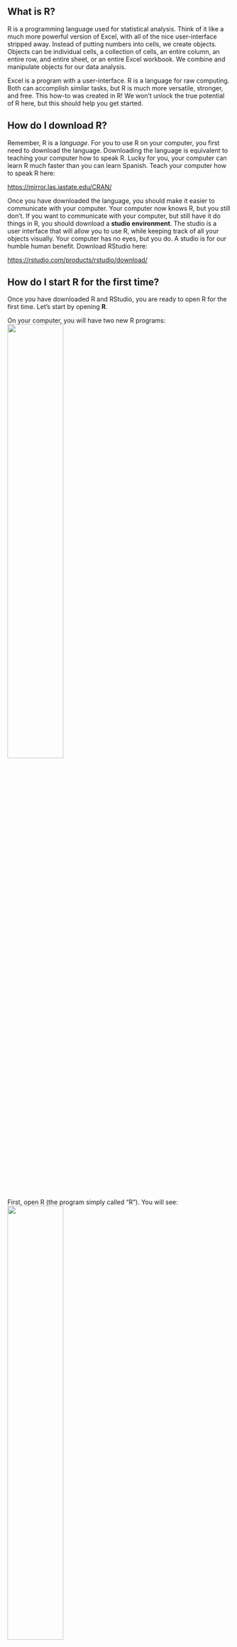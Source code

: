 What is R?
----------

R is a programming language used for statistical analysis. Think of it
like a much more powerful version of Excel, with all of the nice
user-interface stripped away. Instead of putting numbers into cells, we
create objects. Objects can be individual cells, a collection of cells,
an entire column, an entire row, and entire sheet, or an entire Excel
workbook. We combine and manipulate objects for our data analysis.

Excel is a program with a user-interface. R is a language for raw
computing. Both can accomplish similar tasks, but R is much more
versatile, stronger, and free. This how-to was created in R! We won’t
unlock the true potential of R here, but this should help you get
started.

How do I download R?
--------------------

Remember, R is a *language*. For you to use R on your computer, you
first need to download the language. Downloading the language is
equivalent to teaching your computer how to speak R. Lucky for you, your
computer can learn R much faster than you can learn Spanish. Teach your
computer how to speak R here:

<a href="https://mirror.las.iastate.edu/CRAN/" class="uri">https://mirror.las.iastate.edu/CRAN/</a>

Once you have downloaded the language, you should make it easier to
communicate with your computer. Your computer now knows R, but you still
don’t. If you want to communicate with your computer, but still have it
do things in R, you should download a **studio environment**. The studio
is a user interface that will allow you to use R, while keeping track of
all your objects visually. Your computer has no eyes, but you do. A
studio is for our humble human benefit. Download RStudio here:

<a href="https://rstudio.com/products/rstudio/download/" class="uri">https://rstudio.com/products/rstudio/download/</a>

How do I start R for the first time?
------------------------------------

Once you have downloaded R and RStudio, you are ready to open R for the
first time. Let’s start by opening **R**.

On your computer, you will have two new R programs:
<img src="http://michael-black.github.io/assets/rlogos.png" id="id" class="class" style="width:50.0%;height:50.0%" />

First, open R (the program simply called “R”). You will see:
<img src="http://michael-black.github.io/assets/rconsole.png" id="id" class="class" style="width:50.0%;height:50.0%" />

This is the **console**: a window where you type commands, and the
computer responds. Try typing the following into the console, then hit
enter:

    2 + 2

As you can see, R will recognize that you are asking what “2+2” equals,
and will provide the output: 4. Try a few other simple math problems.
Now close the **R** program and don’t ever open it again.

The console is great, but as you progress, you’ll want to save some of
your commands so you don’t have to re-type them every time. A list of
commands is called a **script**. Sometimes you’ll want to produce a
table or a graph or a regression, but not have a new window pop up with
the output. Sometimes you may want to glance at the contents of your
current working directory and see all the datasets you have available,
or the list of variables you have created. In **R**, these objects are
invisible until you explicitly ask R to show you. For that reason, we
are going to use **RStudio**, where all of the above is visible at once.
Now, open the **RStudio** program. You should see the following (without
the red numbers):
<img src="http://michael-black.github.io/assets/rstud.png" id="id" class="class" style="width:90.0%;height:90.0%" />

The **RStudio** environment is split into four panes, labelled in the
image above. Let’s explore each:

-   **1**: This is the script editor. If you want to write a series of
    commands, and you want those commands to run immediately after each
    other automatically, you’ll need to write a script. When we begin
    writing code, we will use this pane. Scripts are the cornerstone of
    replicating your work, and replication is paramount in good research
    and data science.

-   **2**: This is where you will be able to see all of the variables,
    data frames (the R word for data sets), lists, and any other objects
    that you have created. If you create it, it will show up here.

-   **3**: This is the console! It is the same thing that you saw when
    you opened the basic R program. Here, we just keep it in a single
    pane. Think of it as the actual place where you and your computer
    talk in R. You write a script, but then it is run in the console.
    You can also write commands directly in the console. You’ll also see
    some results in the console, though plots are shown in pane 4.

-   **4**: This is where you will see any plots you create, and where
    you’ll find help files. You can also look at the contents of your
    working directory and the packages that you currently have
    downloaded.

Basic R Syntax
--------------

Open **RStudio**. You should see the 4-pane setup from above. To
establish good habits early, we are going to work in the script editor
(pane 1). Working in the console gives you immediate results, but saving
the history of your commands in a single document –a **script**– is very
useful if you ever need to “de-bug” your commands. Because we are
working in the script editor, once you type a line of code (a command)
and hit enter, nothing happens. In script mode, your computer is
ignoring you until you are done writing commands. To wake up your
computer and tell it to run the commands, you need to highlight the
commands you want to evaluate, and hit “Run”. You can either click the
button at the top right corner of pane 1 (where it says “Run”), or
highlight the code you want to run and hit “⌘ + enter” (or “Ctrl +
enter” on a PC). If you want to run the entire script, hit “⌥ ⌘R”.

-   Do some math: One of the most basic functionalities of R is the
    ability to perform simple math. Try typing (not just copy+paste) the
    following commands in the script editor, then ask R to run the
    script and evaluate all the commands.

<!-- -->

    2+2
    2-3
    3/9
    4^5
    6**2

What happens? You should see the results in the console. Your input
(commands) have a “&gt;” symbol in front of them, and the output has a
“\[1\]”. These are just indications for when you are talking vs when the
computer is talking. The code you just ran can be written as a story:

“What is 2 plus 2?” you asked.

“4” the computer replied.

“What is 2 minus 3?” you asked.

“-1” the computer replied.

…and so on: it is not an elegant conversation, but it is a conversation
nonetheless.

-   Create an object: There are *many* types of objects we can create in
    R, so I’m only going to focus on the most common: variables,
    scalars, and data frames. We’ll start with creating a scalar.
    Remember that a scalar is just a number, but sometimes we want to
    save a particular number to reference or use over and over again.
    For example, suppose you want to derive *β̂*<sub>1</sub> in a basic
    univariate linear model. For a variable *x*, you’ll need to know
    *x̄*: the sample mean. Suppose that mean is 4. We can create a scalar
    called “xmean” and make it take the value of 4:

<!-- -->

    xmean <- 4

The `<-` symbol is the command for assignment. We can interpret the
above command as: “Assign the value of 4 to the word ‘xmean’”. Now, we
can use the word “xmean” and your computer will know you mean 4:

    xmean <- 4
    xmean*3

    ## [1] 12

Perhaps a bit weirdly, the `<-` symbol can also work as `->`. So the
above chuck of code can also be run as:

    4 -> xmean
    xmean*3

    ## [1] 12

The proper etiquette is to write assignments using `<-` and not `->`.
The object should go first, then the assignment arrow, then the value
you are assigning to the object. The order doesn’t technically matter; R
will understand either direction of logic/arrow. To make things
consistent in case you want to share your commands or need help, it is
important to stick to established rules and use `<-`.

Starting a Script
-----------------

R has thousands of **user-written packages**. The “base-R” that you
downloaded is the basic program, and while it can do a lot, smart people
from around the world have written special programs to teach R how to do
*more*. In fact, you may find that much of what you do requires an
additional package beyond the base version of R you have right now.

To start a script you should do the following:

-   **Comment and describe the purpose of your script**. When you put a
    `#` on any line in a script, everything after the `#` is considered
    a comment, and R will ignore it:

<!-- -->

    # This is an R script to add 2 and 2
    # Written by: Jean-Luc Picard
    2+2

-   **Install and load packages** that will appear *anywhere* in the
    script. Packages are called libraries, which makes a lot of sense.
    Every time you launch R, it will start exactly the same way you
    started it the first time, with the same set of knowledge. If you
    want it to do some cool stuff found in another package, you have to
    tell R to go to a specific library to learn the skill, then remind
    it every time that skill is found in some specific library. You need
    to first tell R to `install.packages("<package name>")`, then
    `library("<package name>")`. You only need to install a package
    **once ever**. You need to load the library **every time** you want
    to use it. Again, etiquette dictates that we put all libraries for a
    script at the top:

<!-- -->

    # This is an R script to add 2 and 2
    # Written by: Jean-Luc Picard
    # install.packages("ggplot2")
    library(ggplot2)

If you run the above code, you should get an error. You tried to load
the library without first installing it. The
`install.packages("ggplot2")` command didn’t work because it was
commented out. Remove the `#` and try again.

An important note: many libraries come with their own sample data, in
addition to a suite of commands.

-   **Set your working directory.** You need to tell R what folder to
    work in. You computer has many folders and sub-folders where you can
    put stuff, so you need to give your R session a home. When you set
    the working directory, all of the files in that directory (folder)
    are viewable by R without having to specify a file path:

<!-- -->

    # This is an R script to add 2 and 2
    # Written by: Jean-Luc Picard
    # install.packages("ggplot2")
    library(ggplot2)
    setwd("<your local path>")

Import your data
----------------

Sometimes the packages you load have built-in data for you to play
around with. For example, the `ggplot2` package has a built-in dataset
called `economics`. Tell R you want to load this data with the command
`data('economics')` after you have loaded the `ggplot2` package. Then,
we can assign that dataset to a new name like `'econ'` for brevity

    # This is an R script to add 2 and 2
    # Written by: Jean-Luc Picard
    # install.packages("ggplot2")
    library(ggplot2)
    setwd("<your local path>")

    data('economics')
    econ <- economics

Most of the time, however, you’ll need to import your data from other
sources. Three common import files are .CSV, .XLS (.XLSX), and .DTA. For
the following, assume that your raw data file is called “RawData”. We
will import “RawData”, and assign it to the object `data`, which is a
dataframe.

-   Import from a CSV file:

<!-- -->

    setwd("<your local path>")
    data <- read.csv("./RawData.csv")

-   Import from an XLS or XLSX file:

<!-- -->

    install.packages("readxl")
    library(readxl)
    data <- read_excel("./RawData.xlsx")

-   Import from a Stata (DTA) file:

<!-- -->

    install.packages("haven")
    library(haven)
    data <- read_dta("./RawData.dta")

Notice that importing CSV files does not require any additional package,
but importing Excel or Stata files does require additional packages.

Clean your data
---------------

After importing your data, you may need to clean it. That is, make sure
the variables are in the right format for whatever economic model you
want to estimate. The process of cleaning, or **wrangling** your data is
unfortunately sometimes complicated and a bit of an art form. This short
tutorial does not cover data cleaning.

Estimate your model
-------------------

Once you have imported and cleaned your data, you are ready to estimate
a model. We will start with one of the first regressions we ran in AGEC
317:
*m**p**g*<sub>*i*</sub> = *β*<sub>0</sub> + *β*<sub>1</sub>*w**e**i**g**h**t*<sub>*i*</sub> + *β*<sub>2</sub>*c**y**l*<sub>*i*</sub> + *β*<sub>3</sub>*d**i**s**p*<sub>*i*</sub> + *ε*<sub>*i*</sub>
where *m**p**g*<sub>*i*</sub> is the fuel efficiency of car *i* in
miles-per-gallon, *w**e**i**g**h**t*<sub>*i*</sub> is the weight in
thousands of pounds, *c**y**l*<sub>*i*</sub> is the number of cylinders
in the engine, and *d**i**s**p*<sub>*i*</sub> is the engine size in
cubic inches. We are interested in the partial effects of weight, number
of cylinders, and engine size on a vehicle’s fuel efficiency.

So how would we perform a linear regression? In Excel, we make several
cumbersome clicks and it takes a while. In R, we use the command `lm()`,
short for “linear model”. There are two arguments for the linear model
function: the formula of the regression, and the dataset we are using.
For the `lm()` regression formula, write the dependent variable, then a
`~`, then all of the independent variables separated with a `+` sign.
After writing the regression formula, put a comma, then
`data=<name of dataset>`. For example, try running the following script
(note that you need to install and load the package `dplyr`):

    # This is an R script to perform a linear regression
    # Written by: Jean-Luc Picard
    # install.packages("ggplot2")
    library(dplyr)
    setwd("/Users/michaelblack/Documents")

    data('mtcars')
    cars <- mtcars
    lm(mpg ~ wt + cyl + disp, data = cars)

    ## 
    ## Call:
    ## lm(formula = mpg ~ wt + cyl + disp, data = cars)
    ## 
    ## Coefficients:
    ## (Intercept)           wt          cyl         disp  
    ##   41.107678    -3.635677    -1.784944     0.007473

You should see the same results. But those are just the coefficient
estimates! We don’t know whether the coefficients are statistically
significant or not, and we don’t know anything about the model fit. When
R performs a linear regression using `lm()`, it actually generates a lot
of information, but doesn’t automatically report it to you. What we want
to do is assign all of the regression information to an object, and then
summarise the object!

    # This is an R script to perform a linear regression
    # Written by: Jean-Luc Picard
    # install.packages("ggplot2")
    library(dplyr)
    setwd("/Users/michaelblack/Documents")

    data('mtcars')
    cars <- mtcars
    regression <- lm(mpg ~ wt + cyl + disp, data = cars)
    summary(regression)

    ## 
    ## Call:
    ## lm(formula = mpg ~ wt + cyl + disp, data = cars)
    ## 
    ## Residuals:
    ##     Min      1Q  Median      3Q     Max 
    ## -4.4035 -1.4028 -0.4955  1.3387  6.0722 
    ## 
    ## Coefficients:
    ##              Estimate Std. Error t value Pr(>|t|)    
    ## (Intercept) 41.107678   2.842426  14.462 1.62e-14 ***
    ## wt          -3.635677   1.040138  -3.495  0.00160 ** 
    ## cyl         -1.784944   0.607110  -2.940  0.00651 ** 
    ## disp         0.007473   0.011845   0.631  0.53322    
    ## ---
    ## Signif. codes:  0 '***' 0.001 '**' 0.01 '*' 0.05 '.' 0.1 ' ' 1
    ## 
    ## Residual standard error: 2.595 on 28 degrees of freedom
    ## Multiple R-squared:  0.8326, Adjusted R-squared:  0.8147 
    ## F-statistic: 46.42 on 3 and 28 DF,  p-value: 5.399e-11

There you go! We see the model fit information at the bottom of the
output, and information on the standard errors and p-value of the
individual coefficients. The last step is to know how to generate new
variables like squared terms and logged variables.

There are lots of ways to create new variables. A popular approach is to
use the `dplyr` command: `mutate()`. That, however, is a lesson for
another day. For now, we are going to use a straightforward approach.
First, note that to reference a *column* within a dataset, you write the
name of the dataset, then a `$`, then the name of the column. So if you
want R to look at the `mpg` column of the `cars` dataset, write
`mpg$cars`. If you want to create a new variable, just assign that new
variable to a column that does not yet exist, and you will force it into
existence! Take a look at the following script:

    # This is an R script to perform a linear regression
    # Written by: Jean-Luc Picard
    # install.packages("ggplot2")
    library(dplyr)
    setwd("/Users/michaelblack/Documents")

    data('mtcars')
    cars <- mtcars
    cars$wt2 <- cars$wt^2
    cars$lndisp <- log(cars$disp)
    regression <- lm(mpg ~ wt + wt2 +cyl + disp + lndisp, data = cars)
    summary(regression)

You just:

-   Imported data

-   Created two new variables

-   Estimated a non linear economic model

-   Presented the regression results

And all without clicking! Your code is transparent, and anyone with your
code can replicate your results and see exactly what you did.
